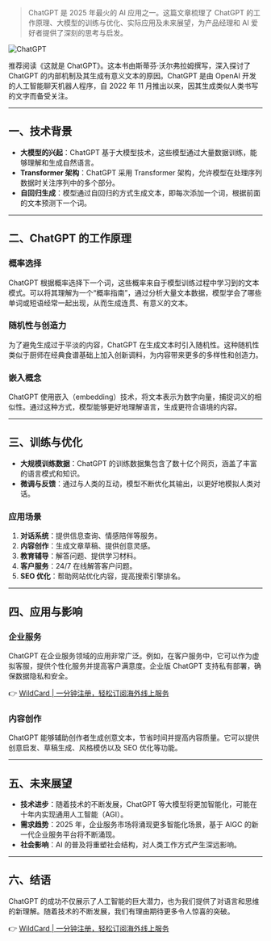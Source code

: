 > ChatGPT 是 2025 年最火的 AI 应用之一。这篇文章梳理了 ChatGPT 的工作原理、大模型的训练与优化、实际应用及未来展望，为产品经理和 AI 爱好者提供了深刻的思考与启发。

![ChatGPT](https://image.woshipm.com/2025/04/13/bc68fd40-d9dd-11ed-9d2f-00163e0b5ff3.jpg)

推荐阅读《这就是 ChatGPT》。这本书由斯蒂芬·沃尔弗拉姆撰写，深入探讨了 ChatGPT 的内部机制及其生成有意义文本的原因。ChatGPT 是由 OpenAI 开发的人工智能聊天机器人程序，自 2022 年 11 月推出以来，因其生成类似人类书写的文字而备受关注。

---

## 一、技术背景

- **大模型的兴起**：ChatGPT 基于大模型技术，这些模型通过大量数据训练，能够理解和生成自然语言。
- **Transformer 架构**：ChatGPT 采用 Transformer 架构，允许模型在处理序列数据时关注序列中的多个部分。
- **自回归生成**：模型通过自回归的方式生成文本，即每次添加一个词，根据前面的文本预测下一个词。

---

## 二、ChatGPT 的工作原理

### 概率选择

ChatGPT 根据概率选择下一个词，这些概率来自于模型训练过程中学习到的文本模式。可以将其理解为一个“概率指南”，通过分析大量文本数据，模型学会了哪些单词或短语经常一起出现，从而生成连贯、有意义的文本。

### 随机性与创造力

为了避免生成过于平淡的内容，ChatGPT 在生成文本时引入随机性。这种随机性类似于厨师在经典食谱基础上加入创新调料，为内容带来更多的多样性和创造力。

### 嵌入概念

ChatGPT 使用嵌入（embedding）技术，将文本表示为数字向量，捕捉词义的相似性。通过这种方式，模型能够更好地理解语言，生成更符合语境的内容。

---

## 三、训练与优化

- **大规模训练数据**：ChatGPT 的训练数据集包含了数十亿个网页，涵盖了丰富的语言模式和知识。
- **微调与反馈**：通过与人类的互动，模型不断优化其输出，以更好地模拟人类对话。

### 应用场景

1. **对话系统**：提供信息查询、情感陪伴等服务。
2. **内容创作**：生成文章草稿、提供创意灵感。
3. **教育辅导**：解答问题、提供学习材料。
4. **客户服务**：24/7 在线解答客户问题。
5. **SEO 优化**：帮助网站优化内容，提高搜索引擎排名。

---

## 四、应用与影响

### 企业服务

ChatGPT 在企业服务领域的应用非常广泛。例如，在客户服务中，它可以作为虚拟客服，提供个性化服务并提高客户满意度。企业版 ChatGPT 支持私有部署，确保数据隐私和安全。

👉 [WildCard | 一分钟注册，轻松订阅海外线上服务](https://bit.ly/bewildcard)

### 内容创作

ChatGPT 能够辅助创作者生成创意文本，节省时间并提高内容质量。它可以提供创意启发、草稿生成、风格模仿以及 SEO 优化等功能。

---

## 五、未来展望

- **技术进步**：随着技术的不断发展，ChatGPT 等大模型将更加智能化，可能在十年内实现通用人工智能（AGI）。
- **需求趋势**：2025 年，企业服务市场将涌现更多智能化场景，基于 AIGC 的新一代企业服务平台将不断涌现。
- **社会影响**：AI 的普及将重塑社会结构，对人类工作方式产生深远影响。

---

## 六、结语

ChatGPT 的成功不仅展示了人工智能的巨大潜力，也为我们提供了对语言和思维的新理解。随着技术的不断发展，我们有理由期待更多令人惊喜的突破。

👉 [WildCard | 一分钟注册，轻松订阅海外线上服务](https://bit.ly/bewildcard)